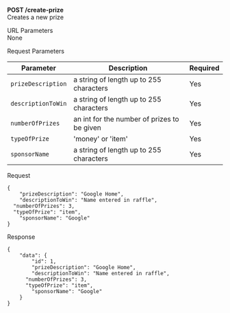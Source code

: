 **POST /create-prize** <br />
Creates a new prize

URL Parameters <br />
None

Request Parameters <br />

| Parameter        | Description           | Required  |
| ---------------- | --------------------- | --------- |
| `prizeDescription` | a string of length up to 255 characters | Yes |
| `descriptionToWin` | a string of length up to 255 characters | Yes |
| `numberOfPrizes` | an int for the number of prizes to be given | Yes |
| `typeOfPrize` | 'money' or 'item' | Yes |
| `sponsorName` |  a string of length up to 255 characters | Yes |

Request
```
{
	"prizeDescription": "Google Home",
	"descriptionToWin": "Name entered in raffle",
  "numberOfPrizes": 3,
  "typeOfPrize": "item",
	"sponsorName": "Google"
}
```

Response
```
{
	"data": {
		"id": 1,
		"prizeDescription": "Google Home",
		"descriptionToWin": "Name entered in raffle",
	  "numberOfPrizes": 3,
	  "typeOfPrize": "item",
		"sponsorName": "Google"
	}
}
```
